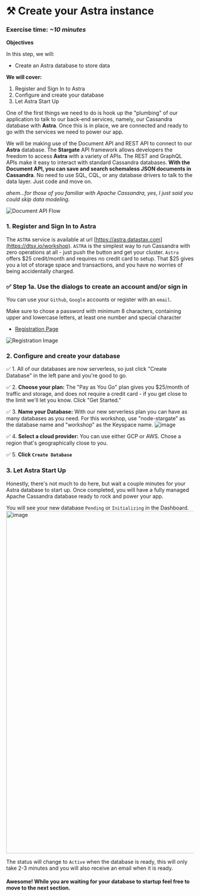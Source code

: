 # ⚒️ Create your Astra instance
### Exercise time: _~10 minutes_

**Objectives**

In this step, we will:
- Create an Astra database to store data

**We will cover:**

1. Register and Sign In to Astra
2. Configure and create your database
3. Let Astra Start Up

One of the first things we need to do is hook up the "plumbing" of our application to talk to our back-end services, namely, our Cassandra database with **Astra**. Once this is in place, we are connected and ready to go with the services we need to power our app.

We will be making use of the Document API and REST API to connect to our **Astra** database. The **Stargate** API framework allows developers the freedom to access **Astra** with a variety of APIs.  The REST and GraphQL APIs make it easy to interact with standard Cassandra databases. **With the Document API, you can save and search schemaless JSON documents in Cassandra**. No need to use SQL, CQL, or any database drivers to talk to the data layer. Just code and move on.

_ahem...for those of you familiar with Apache Cassandra, yes, I just said you could skip data modeling._

![Document API Flow](https://github.com/DataStax-Examples/battlestax/blob/master/tutorial/document-api.png?raw=true)

### 1. Register and Sign In to Astra

The `ASTRA` service is available at url [https://astra.datastax.com](https://dtsx.io/workshop). `ASTRA` is the simplest way to run Cassandra with zero operations at all - just push the button and get your cluster. `Astra` offers $25 credit/month and requires no credit card to setup.  That $25 gives you a lot of storage space and transactions, and you have no worries of being accidentally charged.

### ✅ Step 1a. Use the dialogs to create an account and/or sign in
You can use your `Github`, `Google` accounts or register with an `email`.

Make sure to chose a password with minimum 8 characters, containing upper and lowercase letters, at least one number and special character
- [Registration Page](https://dtsx.io/workshop)

![Registration Image](https://github.com/DataStax-Examples/battlestax/blob/master/tutorial/login-1000.png?raw=true)

### 2. Configure and create your database
✅ 1. All of our databases are now serverless, so just click "Create Database" in the left pane and you're good to go.

✅ 2. **Choose your plan:** The "Pay as You Go" plan gives you $25/month of traffic and storage, and does not require a credit card - if you get close to the limit we'll let you know.  Click "Get Started."

✅ 3. **Name your Database:** With our new serverless plan you can have as many databases as you need.  For this workshop, use "node-stargate" as the database name and "workshop" as the Keyspace name.
![image](https://user-images.githubusercontent.com/77410784/112509456-b72b5280-8d4d-11eb-8d6f-ed93c4ad55da.png)

✅ 4. **Select a cloud provider:** You can use either GCP or AWS.  Chose a region that's geographically close to you.

✅ 5. **Click `Create Database`**

### 3. Let Astra Start Up
Honestly, there's not much to do here, but wait a couple minutes for your Astra database to start up. Once completed, you will have a fully managed Apache Cassandra database ready to rock and power your app.

You will see your new database `Pending` or `Initializing` in the Dashboard.
<img width="919" alt="image" src="https://user-images.githubusercontent.com/77410784/111340767-28745280-8636-11eb-81a6-bcfcea4e1d18.png">

The status will change to `Active` when the database is ready, this will only take 2-3 minutes and you will also receive an email when it is ready.

#### Awesome! While you are waiting for your database to startup feel free to move to the next section.
